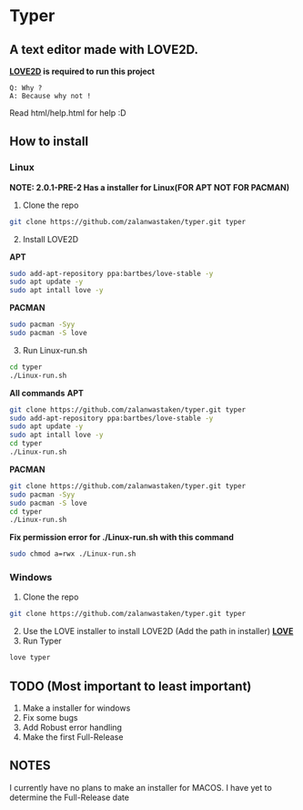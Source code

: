 # Typer<br>
## A text editor made with LOVE2D.<br>
**[LOVE2D](https://love2d.org/) is required to run this project**
```
Q: Why ?
A: Because why not !
```
Read html/help.html for help :D<br>
## How to install
### Linux
**NOTE: 2.0.1-PRE-2 Has a installer for Linux(FOR APT NOT FOR PACMAN)**
1. Clone the repo
```BASH
git clone https://github.com/zalanwastaken/typer.git typer
```
2. Install LOVE2D

**APT**
```BASH
sudo add-apt-repository ppa:bartbes/love-stable -y
sudo apt update -y
sudo apt intall love -y
```
**PACMAN**
```BASH
sudo pacman -Syy
sudo pacman -S love
```
3. Run Linux-run.sh
```BASH
cd typer
./Linux-run.sh
```
**All commands**
**APT**
```BASH
git clone https://github.com/zalanwastaken/typer.git typer
sudo add-apt-repository ppa:bartbes/love-stable -y
sudo apt update -y
sudo apt intall love -y
cd typer
./Linux-run.sh
```
**PACMAN**
```BASH
git clone https://github.com/zalanwastaken/typer.git typer
sudo pacman -Syy
sudo pacman -S love
cd typer
./Linux-run.sh
```
**Fix permission error for ./Linux-run.sh with this command**
```BASH
sudo chmod a=rwx ./Linux-run.sh
```
### Windows
1. Clone the repo
```BASH
git clone https://github.com/zalanwastaken/typer.git typer
```
2. Use the LOVE installer to install LOVE2D (Add the path in installer)
**[LOVE](https://love2d.org/)**
3. Run Typer
```BASH
love typer
```
## TODO (Most important to least important)
1. Make a installer for windows
2. Fix some bugs
3. Add Robust error handling
4. Make the first Full-Release 
## NOTES
I currently have no plans to make an installer for MACOS.
I have yet to determine the Full-Release date
